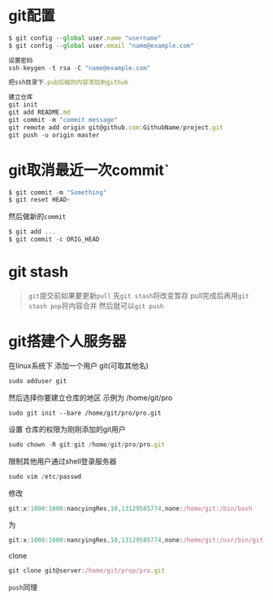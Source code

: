 # git配置
```javascript
$ git config --global user.name "username"
$ git config --global user.email "name@example.com"

设置密码
ssh-keygen -t rsa -C "name@example.com"

把ssh目录下.pub后缀的内容添加到github

建立仓库
git init
git add README.md
git commit -m "commit message"
git remote add origin git@github.com:GithubName/project.git
git push -u origin master
```
# git取消最近一次commit`

```javascript
$ git commit -m "Something"            
$ git reset HEAD~                                          
```

然后做新的`commit`

```javascript
$ git add ...                                              
$ git commit -c ORIG_HEAD 
```
# git stash

>	`git`提交前如果要更新`pull`
>	先`git stash`将改变暂存
>	pull完成后再用`git stash pop`将内容合并
>	然后就可以`git push`


# git搭建个人服务器

在linux系统下 添加一个用户 git(可取其他名)
```javascript
sudo adduser git
```
然后选择你要建立仓库的地区 示例为 /home/git/pro
```javascirpt
sudo git init --bare /home/git/pro/pro.git
```
设置 仓库的权限为刚刚添加的git用户
```javascript
sudo chown -R git:git /home/git/pro/pro.git
```
限制其他用户通过shell登录服务器
```javascript
sudo vim /etc/passwd
```
修改
```javascript
git:x:1000:1000:nancyingRes,10,13129585774,none:/home/git:/bin/bash
```
为
```javascript
git:x:1000:1000:nancyingRes,10,13129585774,none:/home/git:/usr/bin/git-shell
```

clone
```javascript
git clone git@server:/home/git/prop/pro.git
```
`push`同理

